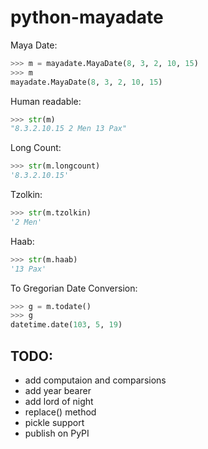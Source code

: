 python-mayadate
===============

Maya Date:
```python
>>> m = mayadate.MayaDate(8, 3, 2, 10, 15)
>>> m
mayadate.MayaDate(8, 3, 2, 10, 15)
```

Human readable:
```python
>>> str(m)
"8.3.2.10.15 2 Men 13 Pax"
```

Long Count:
```python
>>> str(m.longcount)
'8.3.2.10.15'
```

Tzolkin:
```python
>>> str(m.tzolkin)
'2 Men'
```

Haab:
```python
>>> str(m.haab)
'13 Pax'
```

To Gregorian Date Conversion:
```python
>>> g = m.todate()
>>> g
datetime.date(103, 5, 19)
```

TODO:
-----
* add computaion and comparsions
* add year bearer
* add lord of night
* replace() method
* pickle support
* publish on PyPI
